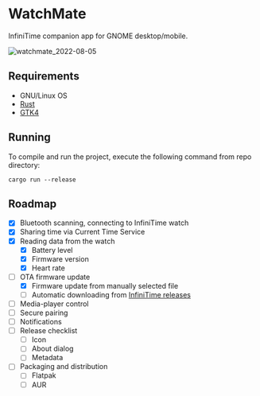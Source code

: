 # WatchMate

InfiniTime companion app for GNOME desktop/mobile.

![watchmate_2022-08-05](https://user-images.githubusercontent.com/4020369/183119553-487882c8-8834-41ac-9e69-2b865f1081e9.png)

## Requirements

- GNU/Linux OS
- [Rust](https://www.rust-lang.org/tools/install)
- [GTK4](https://gtk-rs.org/gtk4-rs/git/book/installation_linux.html)

## Running

To compile and run the project, execute the following command from repo directory:

```
cargo run --release
```

## Roadmap

- [x] Bluetooth scanning, connecting to InfiniTime watch
- [x] Sharing time via Current Time Service
- [x] Reading data from the watch
    - [x] Battery level
    - [x] Firmware version
    - [x] Heart rate
- [ ] OTA firmware update
    - [x] Firmware update from manually selected file
    - [ ] Automatic downloading from [InfiniTime releases](https://github.com/InfiniTimeOrg/InfiniTime/releases)
- [ ] Media-player control
- [ ] Secure pairing
- [ ] Notifications
- [ ] Release checklist
    - [ ] Icon
    - [ ] About dialog
    - [ ] Metadata
- [ ] Packaging and distribution
    - [ ] Flatpak
    - [ ] AUR
